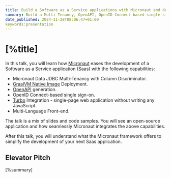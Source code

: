 ```yaml
---
title: Build a Software as a Service applications with Micronaut and deploy them with GraalVM
summary: Build a Multi-Tenancy, OpenAPI, OpenID Connect-based single sign-on, Turbo Integrated application and deploy it as a GraalVM Native Image in no time. 
date_published: 2024-11-28T08:06:47+01:00
keywords:presentation
---
```


# [%title]

In this talk, you will learn how [Micronaut](https://micronaut.io) eases the development of a Software as a Service application (Saas) with the following capabilities: 

- Micronaut Data JDBC Multi-Tenancy with Column Discriminator. 
- [GraalVM Native Image](https://www.graalvm.org/latest/reference-manual/native-image/) Deployment. 
- [OpenAPI](https://spec.openapis.org/oas/latest.html) generation.
- OpenID Connect-based single sign-on. 
- [Turbo](https://turbo.hotwired.dev) Integration - single-page web application without writing any JavaScript.
- Multi-Language Front-end. 

The talk is a mix of slides and code samples. 
You will see an open-source application and how seamlessly Micronaut integrates the above capabilities.
 
After this talk, you will understand what the Micronaut framework offers to simplify the development of your next Saas application.
 
## Elevator Pitch

[%summary]

 
